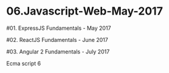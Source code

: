 # 06.Javascript-Web-May-2017
  
  #01. ExpressJS Fundamentals - May 2017
  
  #02. ReactJS Fundamentals - June 2017
  
  #03. Angular 2 Fundamentals - July 2017

Ecma script 6
